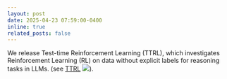 ```yaml
---
layout: post
date: 2025-04-23 07:59:00-0400
inline: true
related_posts: false
---
```


We release Test-time Reinforcement Learning (TTRL), which investigates Reinforcement Learning (RL) on data without explicit labels for reasoning tasks in LLMs. (see [TTRL](https://github.com/PRIME-RL/TTRL) ![](https://img.shields.io/github/stars/PRIME-RL/TTRL)).